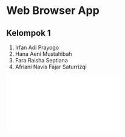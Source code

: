 # Web Browser App
## Kelompok 1
1. Irfan Adi Prayogo
2. Hana Aeni Mustahibah
3. Fara Raisha Septiana
4. Afriani Navis Fajar Saturrizqi

![hana](Activity.pdf)
